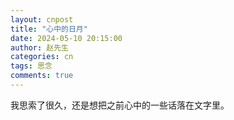 ```yaml
---
layout: cnpost
title: "心中的日月"
date: 2024-05-10 20:15:00
author: 赵先生
categories: cn
tags: 思念
comments: true
---
```



我思索了很久，还是想把之前心中的一些话落在文字里。